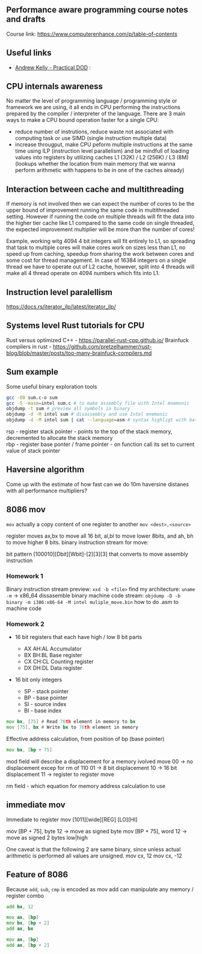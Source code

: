## Performance aware programming course notes and drafts
Course link: https://www.computerenhance.com/p/table-of-contents

## Useful links
- [Andrew Kelly - Practical DOD](https://vimeo.com/649009599)
:
## CPU internals awareness
No matter the level of programming language / programming style or framework we are using, it all ends in CPU performing the instructions prepared by the compiler / interpreter of the language. There are 3 main ways to make a CPU bound operation faster for a single CPU:
- reduce number of instrutions, reduce waste not associated with computing task or use SIMD (single instruction multiple data)
- increase througput, make CPU peform multiple instructions at the same time using ILP (instruction level parallelism) and be mindfull of loading values into registers by utilizing caches L1 (32K) / L2 (256K) / L3 (8M) (lookups whether the location from main memory that we wanna perform arithmetic with happens to be in one of the caches already)


## Interaction between cache and multithreading
If memory is not involved then we can expect the number of cores to be the upper bound of improvement running the same code in multithreaded setting. However if running the code on multiple threads will fit the data into the higher tier cache like L1 compared to the same code on single threaded, the expected improvement multiplier will be more than the number of cores!

Example, working witg 4094 4 bit integers will fit entirely to L1, so spreading that task to multiple cores will make cores work on sizes less than L1, no speed up from caching, speedup from sharing the work between cores and some cost for thread management. In case of 16384 integers on a single thread we have to operate out of L2 cache, however, split into 4 threads will make all 4 thread operate on 4094 numbers which fits into L1.

## Instruction level paralellism

https://docs.rs/iterator_ilp/latest/iterator_ilp/

## Systems level Rust tutorials for CPU
Rust versus optimized C++ - https://parallel-rust-cpp.github.io/
Brainfuck compilers in rust - https://github.com/pretzelhammer/rust-blog/blob/master/posts/too-many-brainfuck-compilers.md

## Sum example
Some useful binary exploration tools
```bash
gcc -O0 sum.c-o sum 
gcc -S -masm=intel sum.c # to make assembly file with Intel mnemonic
objdump -t sum # preview all symbols in binary
objdump -d -M intel sum # disassembly and use Intel mnemonic
objdump -d -M intel sum | cat --language=asm # syntax highligt with batcat
```

rsp - register stack pointer - points to the top of the stack memory, decremented to allocate the stack memory  
rbp - register base ponter / frame pointer - on function call its set to current value of stack pointer


## Haversine algorithm
Come up with the estimate of how fast can we do 10m haversine distanes with all performance multipliers?

## 8086 mov
`mov` actually a copy content of one register to another
`mov <dest>,<source>`

register moves ax,bx to move all 16 bit, al,bl to move lower 8bits, and ah, bh to move higher 8 bits.
binary instruction stream for move:

bit pattern [100010][Dbit][Wbit]-[2][3][3] that converts to move assembly instruction

### Homework 1
Binary instruction stream
preview: `xxd -b <file>`
find my architecture: `uname -m` -> x86_64
dissasemble binary machine code stream: `objdump -D -b binary -m i386:x86-64 -M intel muliple_move.bin`
how to do .asm to machine code

### Homework 2
- 16 bit registers that each have high / low 8 bit parts
    - AX AH:AL Accumulator
    - BX BH:BL Base register
    - CX CH:CL Counting register
    - DX DH:DL Data register

- 16 bit only integers
    - SP - stack pointer
    - BP - base pointer
    - SI - source index
    - BI - base index


```asm
mov bx, [75] # Read 76th element in memory to bx
mov [75], bx # Write bx to 76th element in memory
```

Effective address calculation, from position of bp (base pointer)
```asm
mov bx, [bp + 75]
```

mod field will describe a displacement for a memory ivolved move
00 -> no displacement excep for rm of 110
01 -> 8 bit displacement
10 -> 16 bit displacement
11 -> register to register move

rm field - which equation for memory address calculation to use

## immediate mov
Immediate to register mov
[1011][wide][REG] [LO][HI]

mov [BP + 75], byte 12 -> move as signed byte
mov [BP + 75], word 12 -> move as signed 2 bytes low|high

One caveat is that the following 2 are same binary, since unless actual arithmetic is performed all values are unsigned.
mov cx, 12
mov cx, -12


## Feature of 8086
Because `add`, `sub`, `cmp` is encoded as mov add can manipulate any memory / register combo
```asm
add bx, 12
```

```asm
mov ax, [bp]
mov bx, [bp + 2]
add ax, bx
```

```asm
mov ax, [bp]
add ax, [bp + 2]
```
